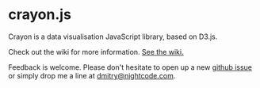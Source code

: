 # crayon.js

Crayon is a data visualisation JavaScript library, based on D3.js.

Check out the wiki for more information. [See the wiki.](https://github.com/nightcode/crayon/wiki)

Feedback is welcome. Please don't hesitate to open up a new [github issue](https://github.com/nightcode/crayon/issues) or simply drop me a line at <dmitry@nightcode.com>.
